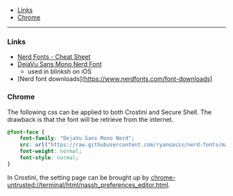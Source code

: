 - [Links](#links)
- [Chrome](#chrome)
____

### Links

- [Nerd Fonts - Cheat Sheet](https://www.nerdfonts.com/cheat-sheet)
- [DejaVu Sans Mono Nerd
  Font](https://github.com/blinksh/fonts/blob/master/DejaVu%20Sans%20Mono%20Nerd%20Font.css)
  - used in blinksh on iOS
- [Nerd font downloads](https://www.nerdfonts.com/font-downloads]

### Chrome

The following css can be applied to both Crostini and Secure Shell. The drawback
is that the font will be retrieve from the internet.

```css
@font-face {
    font-family: "DejaVu Sans Mono Nerd";
    src: url("https://raw.githubusercontent.com/ryanoasis/nerd-fonts/master/patched-fonts/DejaVuSansMono/Regular/complete/DejaVu%20Sans%20Mono%20Nerd%20Font%20Complete%20Mono.ttf");
    font-weight: normal;
    font-style: normal;
}
```

In Crostini, the setting page can be brought up by
[chrome-untrusted://terminal/html/nassh_preferences_editor.html](chrome-untrusted://terminal/html/nassh_preferences_editor.html).

